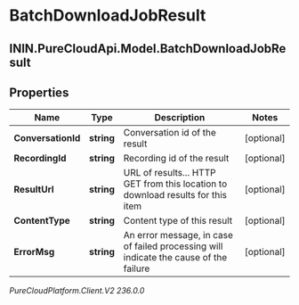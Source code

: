 # BatchDownloadJobResult

## ININ.PureCloudApi.Model.BatchDownloadJobResult

## Properties

|Name | Type | Description | Notes|
|------------ | ------------- | ------------- | -------------|
| **ConversationId** | **string** | Conversation id of the result | [optional] |
| **RecordingId** | **string** | Recording id of the result | [optional] |
| **ResultUrl** | **string** | URL of results... HTTP GET from this location to download results for this item | [optional] |
| **ContentType** | **string** | Content type of this result | [optional] |
| **ErrorMsg** | **string** | An error message, in case of failed processing will indicate the cause of the failure | [optional] |



_PureCloudPlatform.Client.V2 236.0.0_
